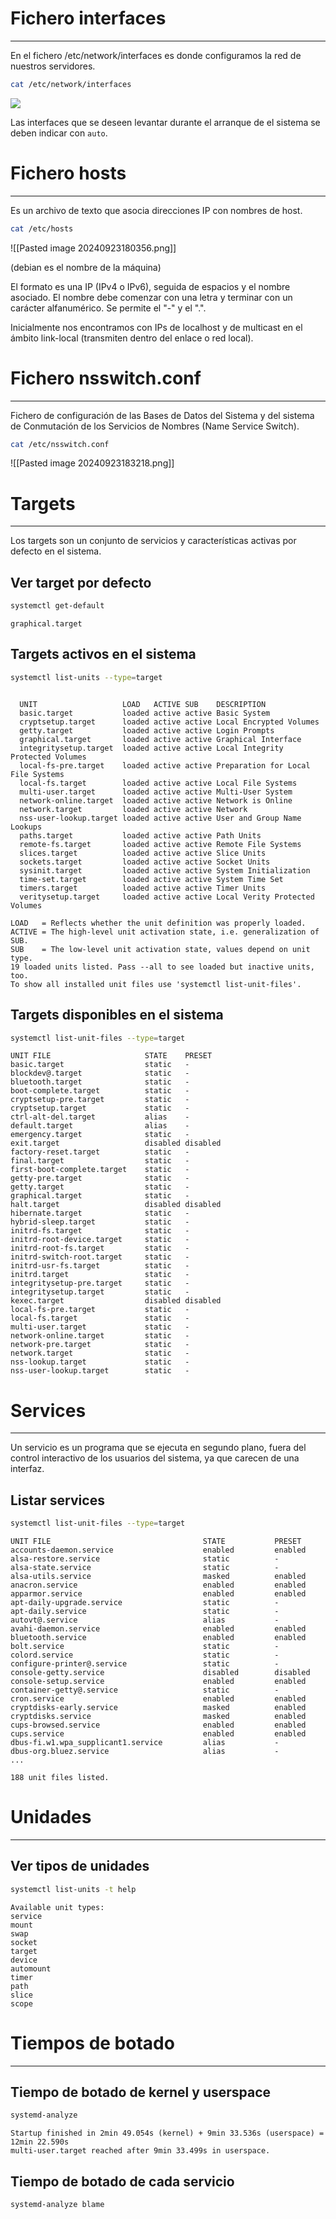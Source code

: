 # Fichero interfaces
---
En el fichero /etc/network/interfaces es donde configuramos la red de nuestros servidores. 

```bash
cat /etc/network/interfaces
```

![](images/etc-interfaces.png)

Las interfaces que se deseen levantar durante el arranque de el sistema se deben indicar con `auto`.

# Fichero hosts
---
Es un archivo de texto que asocia direcciones IP con nombres de host.

```bash
cat /etc/hosts
```

![[Pasted image 20240923180356.png]]

(debian es el nombre de la máquina)

El formato es una IP (IPv4 o IPv6), seguida de espacios y el nombre asociado. El nombre debe comenzar con una letra y terminar con un carácter alfanumérico. Se permite el "-" y el ".".

Inicialmente nos encontramos con IPs de localhost y de multicast en el ámbito link-local (transmiten dentro del enlace o red local).

# Fichero nsswitch.conf
---
Fichero de configuración de las Bases de Datos del Sistema y del sistema de Conmutación de los Servicios de Nombres (Name Service Switch).

```bash
cat /etc/nsswitch.conf
```

![[Pasted image 20240923183218.png]]

# Targets
---
Los targets son un conjunto de servicios y características activas por defecto en el sistema.

## Ver target por defecto

```bash
systemctl get-default
```

```
graphical.target
```

## Targets activos en el sistema

```bash
systemctl list-units --type=target
```

```

  UNIT                   LOAD   ACTIVE SUB    DESCRIPTION
  basic.target           loaded active active Basic System
  cryptsetup.target      loaded active active Local Encrypted Volumes
  getty.target           loaded active active Login Prompts
  graphical.target       loaded active active Graphical Interface
  integritysetup.target  loaded active active Local Integrity Protected Volumes
  local-fs-pre.target    loaded active active Preparation for Local File Systems
  local-fs.target        loaded active active Local File Systems
  multi-user.target      loaded active active Multi-User System
  network-online.target  loaded active active Network is Online
  network.target         loaded active active Network
  nss-user-lookup.target loaded active active User and Group Name Lookups
  paths.target           loaded active active Path Units
  remote-fs.target       loaded active active Remote File Systems
  slices.target          loaded active active Slice Units
  sockets.target         loaded active active Socket Units
  sysinit.target         loaded active active System Initialization
  time-set.target        loaded active active System Time Set
  timers.target          loaded active active Timer Units
  veritysetup.target     loaded active active Local Verity Protected Volumes

LOAD   = Reflects whether the unit definition was properly loaded.
ACTIVE = The high-level unit activation state, i.e. generalization of SUB.
SUB    = The low-level unit activation state, values depend on unit type.
19 loaded units listed. Pass --all to see loaded but inactive units, too.
To show all installed unit files use 'systemctl list-unit-files'.

```

## Targets disponibles en el sistema

```bash
systemctl list-unit-files --type=target
```

```
UNIT FILE                     STATE    PRESET
basic.target                  static   -
blockdev@.target              static   -
bluetooth.target              static   -
boot-complete.target          static   -
cryptsetup-pre.target         static   -
cryptsetup.target             static   -
ctrl-alt-del.target           alias    -
default.target                alias    -
emergency.target              static   -
exit.target                   disabled disabled
factory-reset.target          static   -
final.target                  static   -
first-boot-complete.target    static   -
getty-pre.target              static   -
getty.target                  static   -
graphical.target              static   -
halt.target                   disabled disabled
hibernate.target              static   -
hybrid-sleep.target           static   -
initrd-fs.target              static   -
initrd-root-device.target     static   -
initrd-root-fs.target         static   -
initrd-switch-root.target     static   -
initrd-usr-fs.target          static   -
initrd.target                 static   -
integritysetup-pre.target     static   -
integritysetup.target         static   -
kexec.target                  disabled disabled
local-fs-pre.target           static   -
local-fs.target               static   -
multi-user.target             static   -
network-online.target         static   -
network-pre.target            static   -
network.target                static   -
nss-lookup.target             static   -
nss-user-lookup.target        static   -
```

# Services
---
Un servicio es un programa que se ejecuta en segundo plano, fuera del control interactivo de los usuarios del sistema, ya que carecen de una interfaz.

## Listar services

```bash
systemctl list-unit-files --type=target
```

```
UNIT FILE                                  STATE           PRESET
accounts-daemon.service                    enabled         enabled
alsa-restore.service                       static          -
alsa-state.service                         static          -
alsa-utils.service                         masked          enabled
anacron.service                            enabled         enabled
apparmor.service                           enabled         enabled
apt-daily-upgrade.service                  static          -
apt-daily.service                          static          -
autovt@.service                            alias           -
avahi-daemon.service                       enabled         enabled
bluetooth.service                          enabled         enabled
bolt.service                               static          -
colord.service                             static          -
configure-printer@.service                 static          -
console-getty.service                      disabled        disabled
console-setup.service                      enabled         enabled
container-getty@.service                   static          -
cron.service                               enabled         enabled
cryptdisks-early.service                   masked          enabled
cryptdisks.service                         masked          enabled
cups-browsed.service                       enabled         enabled
cups.service                               enabled         enabled
dbus-fi.w1.wpa_supplicant1.service         alias           -
dbus-org.bluez.service                     alias           -
...

188 unit files listed.
```

# Unidades
---
## Ver tipos de unidades

```bash
systemctl list-units -t help
```

```
Available unit types:
service
mount
swap
socket
target
device
automount
timer
path
slice
scope
```

# Tiempos de botado
---
## Tiempo de botado de kernel y userspace

```bash
systemd-analyze
```

```
Startup finished in 2min 49.054s (kernel) + 9min 33.536s (userspace) = 12min 22.590s
multi-user.target reached after 9min 33.499s in userspace.
```

## Tiempo de botado de cada servicio

```bash
systemd-analyze blame
```

